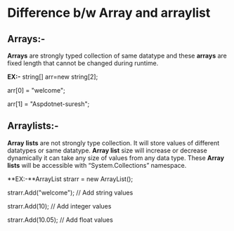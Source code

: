 # Difference b/w Array and arraylist

## **Arrays:-**

**Arrays** are strongly typed collection of same datatype and these **arrays** are fixed length that cannot be changed during runtime.

**EX:-** string\[\] arr=new string\[2\];

arr\[0\] = "welcome";

arr\[1\] = "Aspdotnet-suresh";

## **Arraylists:-**

**Array** **lists** are not strongly type collection. It will store values of different datatypes or same datatype. **Array list** size will increase or decrease dynamically it can take any size of values from any data type. These **Array lists** will be accessible with “System.Collections” namespace.

**EX:-**ArrayList strarr = new ArrayList\(\);

strarr.Add\("welcome"\); // Add string values

strarr.Add\(10\); // Add integer values

strarr.Add\(10.05\); // Add float values

